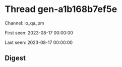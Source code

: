 # Thread gen-a1b168b7ef5e
Channel: io_qa_pm

First seen: 2023-08-17 00:00:00

Last seen: 2023-08-17 00:00:00

## Digest



